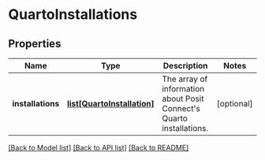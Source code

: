 # QuartoInstallations

## Properties
Name | Type | Description | Notes
------------ | ------------- | ------------- | -------------
**installations** | [**list[QuartoInstallation]**](QuartoInstallation.md) | The array of information about Posit Connect&#x27;s Quarto installations. | [optional] 

[[Back to Model list]](../README.md#documentation-for-models) [[Back to API list]](../README.md#documentation-for-api-endpoints) [[Back to README]](../README.md)

